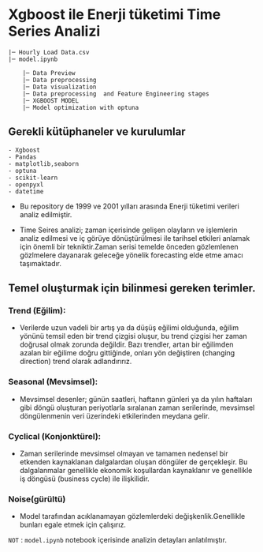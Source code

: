 # Xgboost ile  Enerji tüketimi Time Series Analizi 


    |─ Hourly Load Data.csv
    |─ model.ipynb
    
        |─ Data Preview
        |─ Data preprocessing
        |─ Data visualization
        |─ Data preprocessing  and Feature Engineering stages
        |─ XGBOOST MODEL
        |─ Model optimization with optuna
    
    
 ## Gerekli kütüphaneler ve kurulumlar
    - Xgboost
    - Pandas
    - matplotlib,seaborn
    - optuna
    - scikit-learn
    - openpyxl 
    - datetime 

* Bu repository de  1999 ve  2001 yılları arasında  Enerji tüketimi verileri analiz edilmiştir.

* Time Seires analizi; zaman içerisinde gelişen olayların ve işlemlerin analiz edilmesi ve iç görüye dönüştürülmesi ile tarihsel etkileri anlamak için önemli bir tekniktir.Zaman serisi temelde önceden gözlemlenen gözlmelere dayanarak geleceğe yönelik forecasting elde etme amacı taşımaktadır.


## Temel oluşturmak için bilinmesi gereken terimler.

### Trend (Eğilim):
* Verilerde uzun vadeli bir artış ya da düşüş eğilimi olduğunda, eğilim yönünü temsil eden bir trend çizgisi oluşur, bu trend çizgisi her zaman doğrusal olmak zorunda değildir. Bazı trendler, artan bir eğilimden azalan bir eğilime doğru gittiğinde, onları yön değiştiren (changing direction) trend olarak adlandırırız.

### Seasonal (Mevsimsel):
* Mevsimsel desenler; günün saatleri, haftanın günleri ya da yılın haftaları gibi döngü oluşturan periyotlarla sıralanan zaman serilerinde, mevsimsel döngülenmenin veri üzerindeki etkilerinden meydana gelir.

### Cyclical (Konjonktürel):
* Zaman serilerinde mevsimsel olmayan ve tamamen nedensel bir etkenden kaynaklanan dalgalardan oluşan döngüler de gerçekleşir. Bu dalgalanmalar genellikle ekonomik koşullardan kaynaklanır ve genellikle iş döngüsü (business cycle) ile ilişkilidir.

### Noise(gürültü)
* Model tarafından acıklanamayan gözlemlerdeki değişkenlik.Genellikle bunları egale etmek için çalışırız.


 `NOT` : `model.ipynb` notebook içerisinde analizin detayları anlatılmıştır.
